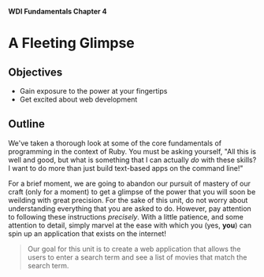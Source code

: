 **WDI Fundamentals Chapter 4**

# A Fleeting Glimpse

## Objectives

* Gain exposure to the power at your fingertips
* Get excited about web development

## Outline

We've taken a thorough look at some of the core fundamentals of programming in
the context of Ruby. You must be asking yourself, "All this is well and good,
but what is something that I can actually _do_ with these skills? I want to do more than just build text-based apps on the command line!"

For a brief moment, we are going to abandon our pursuit of mastery of our craft
(only for a moment) to get a glimpse of the power that you will soon be weilding
with great precision. For the sake of this unit, do not worry about
understanding everything that you are asked to do. However, pay attention to
following these instructions _precisely_. With a little patience, and some
attention to detail, simply marvel at the ease with which you (yes, **you**) can
spin up an application that exists on the internet!

> Our goal for this unit is to create a web application that allows the users to
> enter a search term and see a list of movies that match the search term.
